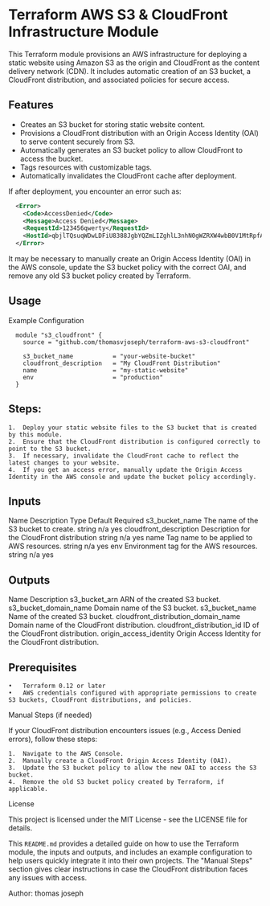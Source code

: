 # Terraform AWS S3 & CloudFront Infrastructure Module

This Terraform module provisions an AWS infrastructure for deploying a static website using Amazon S3 as the origin and CloudFront as the content delivery network (CDN). It includes automatic creation of an S3 bucket, a CloudFront distribution, and associated policies for secure access.

## Features

- Creates an S3 bucket for storing static website content.
- Provisions a CloudFront distribution with an Origin Access Identity (OAI) to serve content securely from S3.
- Automatically generates an S3 bucket policy to allow CloudFront to access the bucket.
- Tags resources with customizable tags.
- Automatically invalidates the CloudFront cache after deployment.
  
If after deployment, you encounter an error such as:
```xml
  <Error>
    <Code>AccessDenied</Code>
    <Message>Access Denied</Message>
    <RequestId>123456qwerty</RequestId>
    <HostId>qbjlTQsuqWDwLDFiU8388JgbYQZmLIZghlL3nhN0gWZRXW4wbB0V1MtRpfA4WP/DzrjrTxdgRc3DznoKuGsNww==</HostId>
  </Error>
```

It may be necessary to manually create an Origin Access Identity (OAI) in the AWS console, update the S3 bucket policy with the correct OAI, and remove any old S3 bucket policy created by Terraform.

## Usage

Example Configuration
```hcl
  module "s3_cloudfront" {
    source = "github.com/thomasvjoseph/terraform-aws-s3-cloudfront"

    s3_bucket_name           = "your-website-bucket"
    cloudfront_description   = "My CloudFront Distribution"
    name                     = "my-static-website"
    env                      = "production"
  }
```
## Steps:

	1.	Deploy your static website files to the S3 bucket that is created by this module.
	2.	Ensure that the CloudFront distribution is configured correctly to point to the S3 bucket.
	3.	If necessary, invalidate the CloudFront cache to reflect the latest changes to your website.
	4.	If you get an access error, manually update the Origin Access Identity in the AWS console and update the bucket policy accordingly.

## Inputs

Name	Description	Type	Default	Required
s3_bucket_name	The name of the S3 bucket to create.	string	n/a	yes
cloudfront_description	Description for the CloudFront distribution	string	n/a	yes
name	Tag name to be applied to AWS resources.	string	n/a	yes
env	Environment tag for the AWS resources.	string	n/a	yes

## Outputs

Name	Description
s3_bucket_arn	ARN of the created S3 bucket.
s3_bucket_domain_name	Domain name of the S3 bucket.
s3_bucket_name	Name of the created S3 bucket.
cloudfront_distribution_domain_name	Domain name of the CloudFront distribution.
cloudfront_distribution_id	ID of the CloudFront distribution.
origin_access_identity	Origin Access Identity for the CloudFront distribution.

## Prerequisites

	•	Terraform 0.12 or later
	•	AWS credentials configured with appropriate permissions to create S3 buckets, CloudFront distributions, and policies.
Manual Steps (if needed)

If your CloudFront distribution encounters issues (e.g., Access Denied errors), follow these steps:

	1.	Navigate to the AWS Console.
	2.	Manually create a CloudFront Origin Access Identity (OAI).
	3.	Update the S3 bucket policy to allow the new OAI to access the S3 bucket.
	4.	Remove the old S3 bucket policy created by Terraform, if applicable.

License

This project is licensed under the MIT License - see the LICENSE file for details.

This `README.md` provides a detailed guide on how to use the Terraform module, the inputs and outputs, and includes an example configuration to help users quickly integrate it into their own projects. The "Manual Steps" section gives clear instructions in case the CloudFront distribution faces any issues with access.

Author: thomas joseph
